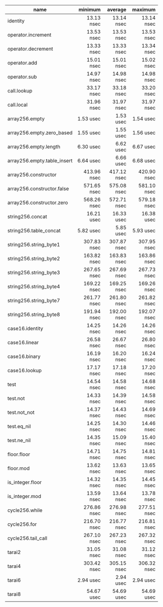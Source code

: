 | name                        |     minimum |     average |     maximum |
| --------------------------- | -----------:| -----------:| -----------:|
| identity                    |  13.13 nsec |  13.14 nsec |  13.14 nsec |
| operator.increment          |  13.53 nsec |  13.53 nsec |  13.53 nsec |
| operator.decrement          |  13.33 nsec |  13.33 nsec |  13.34 nsec |
| operator.add                |  15.01 nsec |  15.01 nsec |  15.02 nsec |
| operator.sub                |  14.97 nsec |  14.98 nsec |  14.98 nsec |
| call.lookup                 |  33.17 nsec |  33.18 nsec |  33.20 nsec |
| call.local                  |  31.96 nsec |  31.97 nsec |  31.97 nsec |
| array256.empty              |   1.53 usec |   1.53 usec |   1.54 usec |
| array256.empty.zero_based   |   1.55 usec |   1.55 usec |   1.56 usec |
| array256.empty.length       |   6.30 usec |   6.62 usec |   6.67 usec |
| array256.empty.table_insert |   6.64 usec |   6.66 usec |   6.68 usec |
| array256.constructor        | 413.96 nsec | 417.12 nsec | 420.90 nsec |
| array256.constructor.false  | 571.65 nsec | 575.08 nsec | 581.10 nsec |
| array256.constructor.zero   | 568.26 nsec | 572.71 nsec | 579.18 nsec |
| string256.concat            |  16.21 usec |  16.33 usec |  16.38 usec |
| string256.table_concat      |   5.82 usec |   5.85 usec |   5.93 usec |
| string256.string_byte1      | 307.83 nsec | 307.87 nsec | 307.95 nsec |
| string256.string_byte2      | 163.82 nsec | 163.83 nsec | 163.86 nsec |
| string256.string_byte3      | 267.65 nsec | 267.69 nsec | 267.73 nsec |
| string256.string_byte4      | 169.22 nsec | 169.25 nsec | 169.26 nsec |
| string256.string_byte7      | 261.77 nsec | 261.80 nsec | 261.82 nsec |
| string256.string_byte8      | 191.94 nsec | 192.00 nsec | 192.07 nsec |
| case16.identity             |  14.25 nsec |  14.26 nsec |  14.26 nsec |
| case16.linear               |  26.58 nsec |  26.67 nsec |  26.80 nsec |
| case16.binary               |  16.19 nsec |  16.20 nsec |  16.24 nsec |
| case16.lookup               |  17.17 nsec |  17.18 nsec |  17.20 nsec |
| test                        |  14.54 nsec |  14.58 nsec |  14.68 nsec |
| test.not                    |  14.33 nsec |  14.39 nsec |  14.58 nsec |
| test.not_not                |  14.37 nsec |  14.43 nsec |  14.69 nsec |
| test.eq_nil                 |  14.25 nsec |  14.30 nsec |  14.46 nsec |
| test.ne_nil                 |  14.35 nsec |  15.09 nsec |  15.40 nsec |
| floor.floor                 |  14.71 nsec |  14.75 nsec |  14.81 nsec |
| floor.mod                   |  13.62 nsec |  13.63 nsec |  13.65 nsec |
| is_integer.floor            |  14.32 nsec |  14.35 nsec |  14.45 nsec |
| is_integer.mod              |  13.59 nsec |  13.64 nsec |  13.78 nsec |
| cycle256.while              | 276.86 nsec | 276.98 nsec | 277.51 nsec |
| cycle256.for                | 216.70 nsec | 216.77 nsec | 216.81 nsec |
| cycle256.tail_call          | 267.10 nsec | 267.23 nsec | 267.32 nsec |
| tarai2                      |  31.05 nsec |  31.08 nsec |  31.12 nsec |
| tarai4                      | 303.42 nsec | 305.15 nsec | 306.32 nsec |
| tarai6                      |   2.94 usec |   2.94 usec |   2.94 usec |
| tarai8                      |  54.67 usec |  54.69 usec |  54.69 usec |
